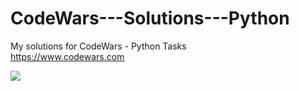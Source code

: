 # CodeWars---Solutions---Python
My solutions for CodeWars - Python Tasks   
https://www.codewars.com
   
<img src="https://www.codewars.com/users/Vladimir%20Voltron/badges/large">
